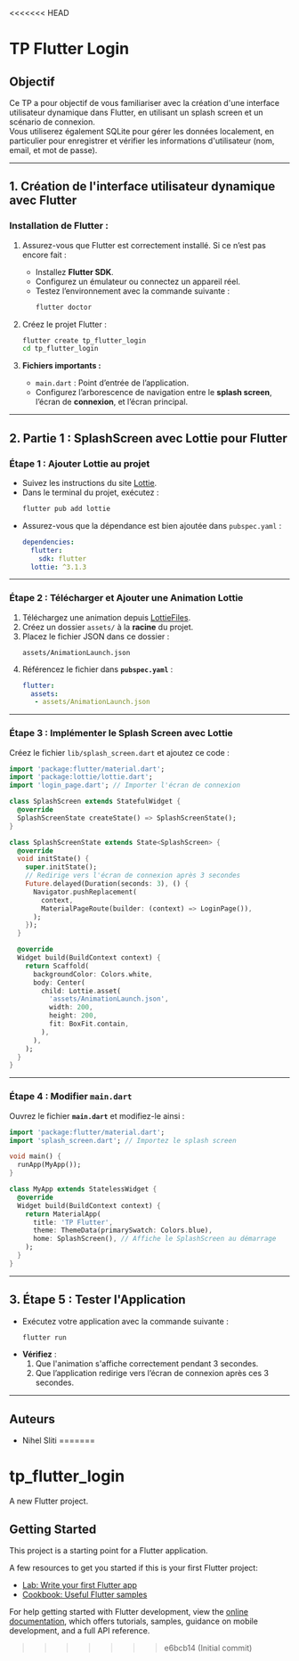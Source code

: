 <<<<<<< HEAD

# TP Flutter Login

## Objectif
Ce TP a pour objectif de vous familiariser avec la création d'une interface utilisateur dynamique dans Flutter, en utilisant un splash screen et un scénario de connexion.  
Vous utiliserez également SQLite pour gérer les données localement, en particulier pour enregistrer et vérifier les informations d'utilisateur (nom, email, et mot de passe).

---

## 1. Création de l'interface utilisateur dynamique avec Flutter

### Installation de Flutter :
1. Assurez-vous que Flutter est correctement installé. Si ce n’est pas encore fait :
   - Installez **Flutter SDK**.
   - Configurez un émulateur ou connectez un appareil réel.
   - Testez l’environnement avec la commande suivante :
     ```bash
     flutter doctor
     ```

2. Créez le projet Flutter :
   ```bash
   flutter create tp_flutter_login
   cd tp_flutter_login
   ```

3. **Fichiers importants :**
   - `main.dart` : Point d’entrée de l’application.
   - Configurez l’arborescence de navigation entre le **splash screen**, l’écran de **connexion**, et l’écran principal.

---

## 2. Partie 1 : SplashScreen avec Lottie pour Flutter

### Étape 1 : Ajouter Lottie au projet
- Suivez les instructions du site [Lottie](https://pub.dev/packages/lottie/install).
- Dans le terminal du projet, exécutez :
  ```bash
  flutter pub add lottie
  ```
- Assurez-vous que la dépendance est bien ajoutée dans `pubspec.yaml` :
  ```yaml
  dependencies:
    flutter:
      sdk: flutter
    lottie: ^3.1.3
  ```

---

### Étape 2 : Télécharger et Ajouter une Animation Lottie
1. Téléchargez une animation depuis [LottieFiles](https://app.lottiefiles.com/animation/d200531a-3936-4e03-9f41-661bd51c14b8?channel=web&source=public-animation&panel=download).
2. Créez un dossier `assets/` à la **racine** du projet.
3. Placez le fichier JSON dans ce dossier :  
   ```
   assets/AnimationLaunch.json
   ```
4. Référencez le fichier dans **`pubspec.yaml`** :
   ```yaml
   flutter:
     assets:
      - assets/AnimationLaunch.json
   ```

---

### Étape 3 : Implémenter le Splash Screen avec Lottie

Créez le fichier `lib/splash_screen.dart` et ajoutez ce code :

```dart
import 'package:flutter/material.dart';
import 'package:lottie/lottie.dart';
import 'login_page.dart'; // Importer l'écran de connexion

class SplashScreen extends StatefulWidget {
  @override
  SplashScreenState createState() => SplashScreenState();
}

class SplashScreenState extends State<SplashScreen> {
  @override
  void initState() {
    super.initState();
    // Redirige vers l'écran de connexion après 3 secondes
    Future.delayed(Duration(seconds: 3), () {
      Navigator.pushReplacement(
        context,
        MaterialPageRoute(builder: (context) => LoginPage()),
      );
    });
  }

  @override
  Widget build(BuildContext context) {
    return Scaffold(
      backgroundColor: Colors.white,
      body: Center(
        child: Lottie.asset(
          'assets/AnimationLaunch.json',
          width: 200,
          height: 200,
          fit: BoxFit.contain,
        ),
      ),
    );
  }
}
```

---

### Étape 4 : Modifier `main.dart`
Ouvrez le fichier **`main.dart`** et modifiez-le ainsi :

```dart
import 'package:flutter/material.dart';
import 'splash_screen.dart'; // Importez le splash screen

void main() {
  runApp(MyApp());
}

class MyApp extends StatelessWidget {
  @override
  Widget build(BuildContext context) {
    return MaterialApp(
      title: 'TP Flutter',
      theme: ThemeData(primarySwatch: Colors.blue),
      home: SplashScreen(), // Affiche le SplashScreen au démarrage
    );
  }
}
```

---

## 3. Étape 5 : Tester l'Application
- Exécutez votre application avec la commande suivante :
  ```bash
  flutter run
  ```
- **Vérifiez** :
  1. Que l'animation s'affiche correctement pendant 3 secondes.
  2. Que l’application redirige vers l’écran de connexion après ces 3 secondes.

---

## Auteurs
- Nihel Sliti
=======
# tp_flutter_login

A new Flutter project.

## Getting Started

This project is a starting point for a Flutter application.

A few resources to get you started if this is your first Flutter project:

- [Lab: Write your first Flutter app](https://docs.flutter.dev/get-started/codelab)
- [Cookbook: Useful Flutter samples](https://docs.flutter.dev/cookbook)

For help getting started with Flutter development, view the
[online documentation](https://docs.flutter.dev/), which offers tutorials,
samples, guidance on mobile development, and a full API reference.
>>>>>>> e6bcb14 (Initial commit)
